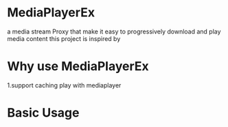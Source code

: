 MediaPlayerEx
================

a media stream Proxy that make it easy to progressively download and play media content
this project is inspired by 

Why use MediaPlayerEx
========================
1.support caching play with mediaplayer

Basic Usage
===========


